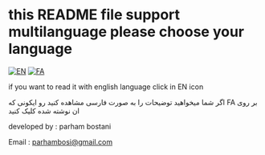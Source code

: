 # this README file support multilanguage please choose your language
[![EN](https://img.shields.io/badge/lang-EN-red.svg)](https://github.com/parhambt/MRI-brain-tumor-detection/blob/main/README.EN.md)
[![FA](https://img.shields.io/badge/lang-FA-green.svg)](https://github.com/parhambt/MRI-brain-tumor-detection/blob/main/README.FA.md)



if you want to read it with english language click in EN icon


اگر شما میخواهید توضیحات را به صورت فارسی مشاهده کنید رو ایکونی که FA بر روی ان نوشته شده کلیک کنید 


developed by : parham bostani



Email : parhambosi@gmail.com

